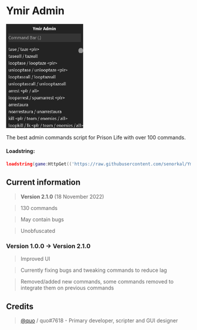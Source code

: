 # Ymir Admin
![preview](/preview.png)

The best admin commands script for Prison Life with over 100 commands.

#### Loadstring: 
```lua 
loadstring(game:HttpGet(('https://raw.githubusercontent.com/senorkal/YmirAdmin/main/source'),true))() 
```

## Current information
> **Version 2.1.0** (18 November 2022)

> 130 commands

> May contain bugs

> Unobfuscated

### Version 1.0.0 -> Version 2.1.0
> Improved UI

> Currently fixing bugs and tweaking commands to reduce lag

> Removed/added new commands, some commands removed to integrate them on previous commands


## Credits
> [@quo](https://github.com/senorkal) / quo#7618 - Primary developer, scripter and GUI designer

